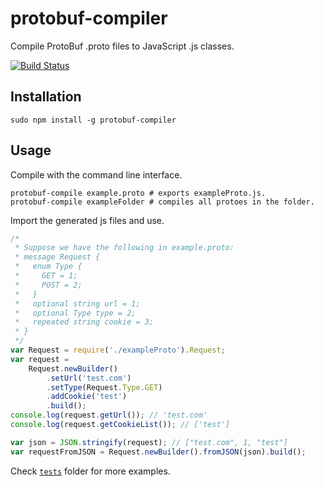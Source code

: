 # protobuf-compiler
Compile ProtoBuf .proto files to JavaScript .js classes.

[![Build Status](https://travis-ci.org/jl2922/protobuf-compiler.svg?branch=master)](https://travis-ci.org/jl2922/protobuf-compiler)

## Installation

```
sudo npm install -g protobuf-compiler
```

## Usage

Compile with the command line interface.
```
protobuf-compile example.proto # exports exampleProto.js.
protobuf-compile exampleFolder # compiles all protoes in the folder.
```

Import the generated js files and use.

```js
/* 
 * Suppose we have the following in example.proto:
 * message Request {
 *   enum Type {
 *     GET = 1;
 *     POST = 2;
 *   }
 *   optional string url = 1;
 *   optional Type type = 2;
 *   repeated string cookie = 3;
 * }
 */
var Request = require('./exampleProto').Request;
var request =
    Request.newBuilder()
        .setUrl('test.com')
        .setType(Request.Type.GET)
        .addCookie('test')
        .build();
console.log(request.getUrl()); // 'test.com'
console.log(request.getCookieList()); // ['test']

var json = JSON.stringify(request); // ["test.com", 1, "test"]
var requestFromJSON = Request.newBuilder().fromJSON(json).build();
```

Check [`tests`](https://github.com/jl2922/protobuf-compiler/tree/master/tests) folder for more examples.